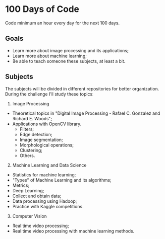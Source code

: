 # 100 Days of Code

Code minimum an hour every day for the next 100 days.

## Goals

- Learn more about image processing and its applications;  
- Learn more about machine learning;
- Be able to teach someone these subjects, at least a bit.

## Subjects

The subjects will be divided in different repositories for better organization.  
During the challenge I'll study these topics:

1. Image Processing  
  - Theoretical topics in "Digital Image Processing - Rafael C. Gonzalez and Richard E. Woods";  
  - Applications with OpenCV library.  
    - Filters;  
    - Edge detection;  
    - Image segmentation;  
    - Morphological operations;  
    - Clustering;  
    - Others.  
    
2. Machine Learning and Data Science  
  - Statistics for machine learning;  
  - "Types" of Machine Learning and its algorithms;  
  - Metrics;  
  - Deep Learning;  
  - Collect and obtain data;  
  - Data processing using Hadoop;  
  - Practice with Kaggle competitions.  

3. Computer Vision  
  - Real time video processing;  
  - Real time video processing with machine learning methods.  

